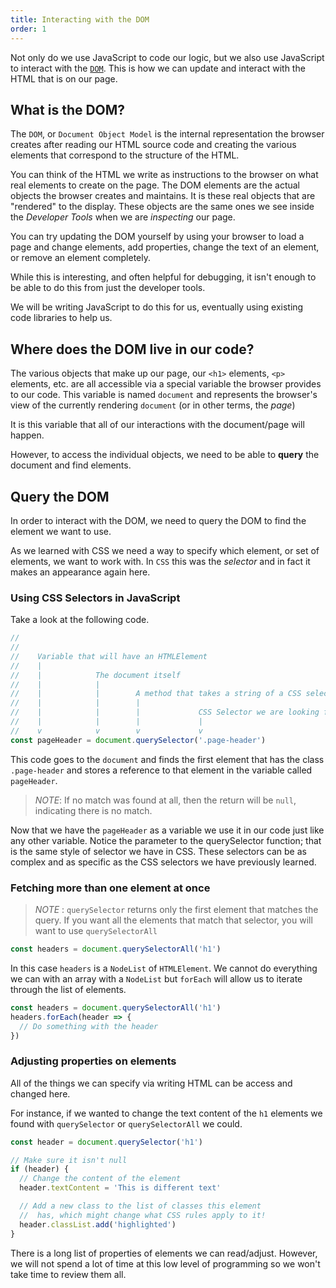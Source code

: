 ```yaml
---
title: Interacting with the DOM
order: 1
---
```


Not only do we use JavaScript to code our logic, but we also use JavaScript to
interact with the
[`DOM`](https://developer.mozilla.org/en-US/docs/Web/API/Document_Object_Model).
This is how we can update and interact with the HTML that is on our page.

## What is the DOM?

The `DOM`, or `Document Object Model` is the internal representation the browser
creates after reading our HTML source code and creating the various elements
that correspond to the structure of the HTML.

You can think of the HTML we write as instructions to the browser on what real
elements to create on the page. The DOM elements are the actual objects the
browser creates and maintains. It is these real objects that are "rendered" to
the display. These objects are the same ones we see inside the _Developer Tools_
when we are _inspecting_ our page.

You can try updating the DOM yourself by using your browser to load a page and
change elements, add properties, change the text of an element, or remove an
element completely.

While this is interesting, and often helpful for debugging, it isn't enough to
be able to do this from just the developer tools.

We will be writing JavaScript to do this for us, eventually using existing code
libraries to help us.

## Where does the DOM live in our code?

The various objects that make up our page, our `<h1>` elements, `<p>` elements,
etc. are all accessible via a special variable the browser provides to our code.
This variable is named `document` and represents the browser's view of the
currently rendering `document` (or in other terms, the _page_)

It is this variable that all of our interactions with the document/page will
happen.

However, to access the individual objects, we need to be able to **query** the
document and find elements.

## Query the DOM

In order to interact with the DOM, we need to query the DOM to find the element
we want to use.

As we learned with CSS we need a way to specify which element, or set of
elements, we want to work with. In `CSS` this was the _selector_ and in fact it
makes an appearance again here.

### Using CSS Selectors in JavaScript

Take a look at the following code.

```javascript
//
//
//    Variable that will have an HTMLElement
//    |
//    |            The document itself
//    |            |
//    |            |        A method that takes a string of a CSS selector and returns the *first* matching element
//    |            |        |
//    |            |        |             CSS Selector we are looking for
//    |            |        |             |
//    v            v        v             v
const pageHeader = document.querySelector('.page-header')
```

This code goes to the `document` and finds the first element that has the class
`.page-header` and stores a reference to that element in the variable called
`pageHeader`.

> _NOTE_: If no match was found at all, then the return will be `null`,
> indicating there is no match.

Now that we have the `pageHeader` as a variable we use it in our code just like
any other variable. Notice the parameter to the querySelector function; that is
the same style of selector we have in CSS. These selectors can be as complex and
as specific as the CSS selectors we have previously learned.

### Fetching more than one element at once

> _NOTE_ : `querySelector` returns only the first element that matches the
> query. If you want all the elements that match that selector, you will want to use
> `querySelectorAll`

```javascript
const headers = document.querySelectorAll('h1')
```

In this case `headers` is a `NodeList` of `HTMLElement`. We cannot do everything
we can with an array with a `NodeList` but `forEach` will allow us to iterate
through the list of elements.

```javascript
const headers = document.querySelectorAll('h1')
headers.forEach(header => {
  // Do something with the header
})
```

### Adjusting properties on elements

All of the things we can specify via writing HTML can be access and changed
here.

For instance, if we wanted to change the text content of the `h1` elements we
found with `querySelector` or `querySelectorAll` we could.

```javascript
const header = document.querySelector('h1')

// Make sure it isn't null
if (header) {
  // Change the content of the element
  header.textContent = 'This is different text'

  // Add a new class to the list of classes this element
  //  has, which might change what CSS rules apply to it!
  header.classList.add('highlighted')
}
```

There is a long list of properties of elements we can read/adjust. However, we
will not spend a lot of time at this low level of programming so we won't take
time to review them all.
